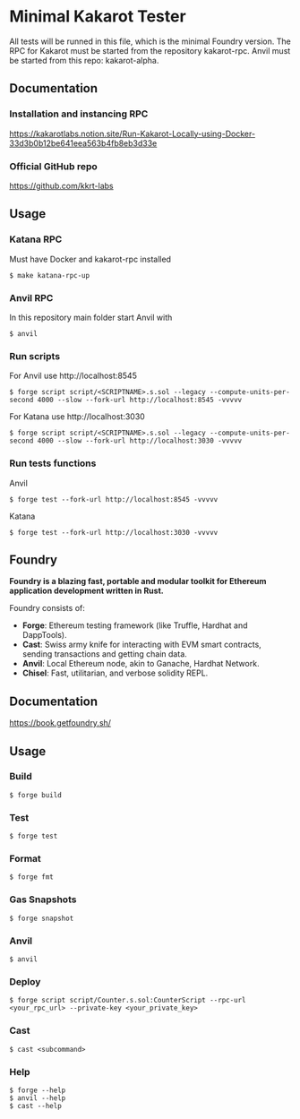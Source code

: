 # Minimal Kakarot Tester

All tests will be runned in this file, which is the minimal Foundry version. The RPC for Kakarot must be started from the repository kakarot-rpc. Anvil must be started from this repo: kakarot-alpha.

## Documentation

### Installation and instancing RPC

https://kakarotlabs.notion.site/Run-Kakarot-Locally-using-Docker-33d3b0b12be641eea563b4fb8eb3d33e

### Official GitHub repo

https://github.com/kkrt-labs

## Usage

### Katana RPC

Must have Docker and kakarot-rpc installed

```shell
$ make katana-rpc-up
```

### Anvil RPC

In this repository main folder start Anvil with

```shell
$ anvil
```

### Run scripts

For Anvil use http://localhost:8545

```shell
$ forge script script/<SCRIPTNAME>.s.sol --legacy --compute-units-per-second 4000 --slow --fork-url http://localhost:8545 -vvvvv

```

For Katana use http://localhost:3030

```shell
$ forge script script/<SCRIPTNAME>.s.sol --legacy --compute-units-per-second 4000 --slow --fork-url http://localhost:3030 -vvvvv

```

### Run tests functions

Anvil

```shell
$ forge test --fork-url http://localhost:8545 -vvvvv
```

Katana

```shell
$ forge test --fork-url http://localhost:3030 -vvvvv
```

## Foundry

**Foundry is a blazing fast, portable and modular toolkit for Ethereum application development written in Rust.**

Foundry consists of:

- **Forge**: Ethereum testing framework (like Truffle, Hardhat and DappTools).
- **Cast**: Swiss army knife for interacting with EVM smart contracts, sending transactions and getting chain data.
- **Anvil**: Local Ethereum node, akin to Ganache, Hardhat Network.
- **Chisel**: Fast, utilitarian, and verbose solidity REPL.

## Documentation

https://book.getfoundry.sh/

## Usage

### Build

```shell
$ forge build
```

### Test

```shell
$ forge test
```

### Format

```shell
$ forge fmt
```

### Gas Snapshots

```shell
$ forge snapshot
```

### Anvil

```shell
$ anvil
```

### Deploy

```shell
$ forge script script/Counter.s.sol:CounterScript --rpc-url <your_rpc_url> --private-key <your_private_key>
```

### Cast

```shell
$ cast <subcommand>
```

### Help

```shell
$ forge --help
$ anvil --help
$ cast --help
```
